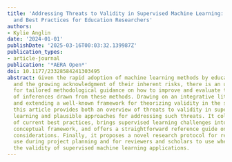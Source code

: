 ```yaml
---
title: 'Addressing Threats to Validity in Supervised Machine Learning: A Framework
  and Best Practices for Education Researchers'
authors:
- Kylie Anglin
date: '2024-01-01'
publishDate: '2025-03-16T00:03:32.139987Z'
publication_types:
- article-journal
publication: '*AERA Open*'
doi: 10.1177/23328584241303495
abstract: Given the rapid adoption of machine learning methods by education researchers,
  and the growing acknowledgment of their inherent risks, there is an urgent need
  for tailored methodological guidance on how to improve and evaluate the validity
  of inferences drawn from these methods. Drawing on an integrative literature review
  and extending a well-known framework for theorizing validity in the social sciences,
  this article provides both an overview of threats to validity in supervised machine
  learning and plausible approaches for addressing such threats. It collates a list
  of current best practices, brings supervised learning challenges into a unified
  conceptual framework, and offers a straightforward reference guide on crucial validity
  considerations. Finally, it proposes a novel research protocol for researchers to
  use during project planning and for reviewers and scholars to use when evaluating
  the validity of supervised machine learning applications.
---
```

